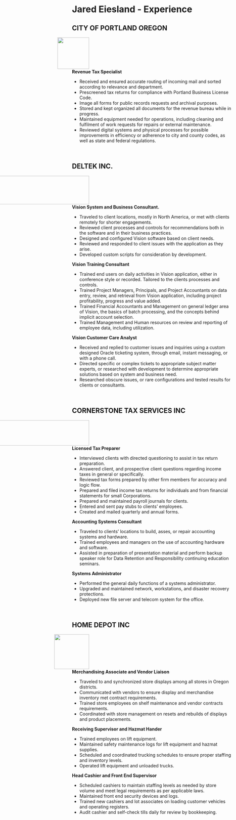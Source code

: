 # Jared Eiesland - Experience
<html>
  <Body>
      <h2>CITY OF PORTLAND OREGON</h2>
               
   <p><img style="padding: 0 450px; float: right;" 
            src ="https://i.imgur.com/WvRcYS7.jpg" 
            width="100" height="100"
            ALIGN="Right"/></p>
    


   <p><strong>Revenue Tax Specialist </strong></p>
          <ul>
            <li> Received and ensured accurate routing of incoming mail and sorted according to relevance and department.</li>
            <li>Prescreened tax returns for compliance with Portland Business License Code. </li>
            <li>Image all forms for public records requests and archival purposes.  </li>
            <li> Stored and kept organized all documents for the revenue bureau while in progress.</li>
            <li>Maintained equipment needed for operations, including cleaning and fulfilment of work requests for repairs or external maintenance.</li> 
            <li>Reviewed digital systems and physical processes for possible improvements in efficiency or adherence to city and county codes, as well as state and federal regulations. </li>
          </ul> 
          </br>
      <h2>DELTEK INC.</h2>
            
   <p><img style="padding: 0 450px; float: right;" 
            src ="https://i.imgur.com/ecFP6u0.png" 
            width="300" height="90"
            ALIGN="Right"/></p>
    
  <p><strong>Vision System and Business Consultant.</strong></p>
         <ul>
            <li>Traveled to client locations, mostly in North America, or met with clients remotely for shorter engagements.</li>
            <li>Reviewed client processes and controls for recommendations both in the software and in their business practices.</li>
            <li>Designed and configured Vision software based on client needs.</li>
            <li>Reviewed and responded to client issues with the application as they arise.</li>
            <li>Developed custom scripts for consideration by development.</li>
           </ul>
          <p><strong>Vision Training Consultant</strong></p>
          <ul>
            <li>Trained end users on daily activities in Vision application, either in conference style or recorded. Tailored to the clients processes and controls.</li>
            <li>Trained Project Managers, Principals, and Project Accountants on data entry, review, and retrieval from Vision application, including project profitability, progress and value added.</li>
            <li>Trained Financial Accountants and Management on general ledger area of Vision, the basics of batch processing, and the concepts behind implicit account selection.</li>
            <li>Trained Management and Human resources on review and reporting of employee data, including utilization.</li> 
           </ul>
          <p><strong>Vision Customer Care Analyst</strong></p>
          <ul>
            <li>Received and replied to customer issues and inquiries using a custom designed Oracle ticketing system, through email, instant messaging, or with a phone call.</li>
            <li>Directed specific or complex tickets to appropriate subject matter experts, or researched with development to determine appropriate solutions based on system and business need.</li>
            <li>Researched obscure issues, or rare configurations and tested results for clients or consultants. </li>
          </ul>
          </br>
        <h2>CORNERSTONE TAX SERVICES INC</h2>
        
   <p><img style="padding: 0 450px; float: right;" 
            src ="https://i.imgur.com/0fLrzTu.jpg.jpg" 
            width="300" height="80"
            ALIGN="Right"/></p>
    
   <p><strong>Licensed Tax Preparer</strong></p>
          <ul>
            <li>Interviewed clients with directed questioning to assist in tax return preparation.</li>
            <li>Answered client, and prospective client questions regarding income taxes in general or specifically.</li>
            <li>Reviewed tax forms prepared by other firm members for accuracy and logic flow.</li>
            <li>Prepared and filed income tax returns for individuals and from financial statements for small Corporations.</li>
            <li>Prepared and maintained payroll journals for clients.</li>
            <li>Entered and sent pay stubs to clients’ employees.</li>
            <li>Created and mailed quarterly and annual forms.</li>
          </ul>
          <p><strong>Accounting Systems Consultant</strong></p> 
          <ul>
            <li>Traveled to clients’ locations to build, asses, or repair accounting systems and hardware.</li>
            <li>Trained employees and managers on the use of accounting hardware and software.</li>
            <li>Assisted in preparation of presentation material and perform backup speaker role for Data Retention and Responsibility continuing education seminars.</li> 
          </ul>
          <p><strong>Systems Administrator</strong></p>
          <ul>
            <li>Performed the general daily functions of a systems administrator.</li> 
            <li>Upgraded and maintained network, workstations, and disaster recovery protections.</li> 
            <li>Deployed new file server and telecom system for the office.</li>
          </ul>
          </br>
        <h2>HOME DEPOT INC</h2>
                
   <p><img style="padding: 0 450px; float: right;" 
            src ="https://i.imgur.com/R2uqjpA.jpg" 
            width="110" height="110"
            ALIGN="Right"/></p>
    
   <p><strong>Merchandising Associate and Vendor Liaison</strong></p>
          <ul>
            <li>Traveled to and synchronized store displays among all stores in Oregon districts.</li>
            <li>Communicated with vendors to ensure display and merchandise inventory met contract requirements.</li>
            <li>Trained store employees on shelf maintenance and vendor contracts requirements.</li>
            <li>Coordinated with store management on resets and rebuilds of displays and product placements. </li>
          </ul>
            <p><strong>Receiving Supervisor and Hazmat Hander</strong></p>
          <ul>
            <li>Trained employees on lift equipment.</li>
            <li>Maintained safety maintenance logs for lift equipment and hazmat supplies.</li>
            <li>Scheduled and coordinated trucking schedules to ensure proper staffing and inventory levels.</li>
            <li>Operated lift equipment and unloaded trucks.</li>
          </ul>
            <p><strong>Head Cashier and Front End Supervisor</strong></p>
          <ul>
            <li>Scheduled cashiers to maintain staffing levels as needed by store volume and meet legal requirements as per applicable laws.</li>
            <li>Maintained front end security devices and logs.</li>
            <li>Trained new cashiers and lot associates on loading customer vehicles and operating registers. </li>
            <li>Audit cashier and self-check tills daily for review by bookkeeping. </li>
          </ul>
